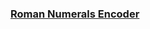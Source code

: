 ### [Roman Numerals Encoder](https://www.codewars.com/kata/51b62bf6a9c58071c600001b/train/javascript)
